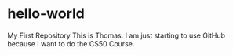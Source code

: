 # hello-world
My First Repository
This is Thomas.  I am just starting to use GitHub because I want to do the CS50 Course.
